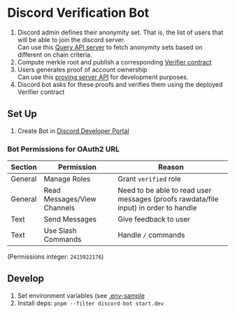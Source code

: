 # Discord Verification Bot

1. Discord admin defines their anonymity set. That is, the list of users that will be able to join the discord server.  
   Can use this [Query API server](https://anonset.fly.dev/) to fetch anonymity sets based on different on chain
   criteria.
2. Compute merkle root and publish a
   corresponding [Verifier contract](../contracts/src/Verifier.sol)
3. Users generates proof of account ownership  
   Can use this [proving server API](http://anonklub.xyz:3000/) for development purposes.
4. Discord bot asks for these proofs and verifies them using the deployed Verifier contract

## Set Up

1. Create Bot in [Discord Developer Portal](https://discord.com/developers/applications)

### Bot Permissions for OAuth2 URL

| Section | Permission                  | Reason                                                                               |
| ------- | --------------------------- | ------------------------------------------------------------------------------------ |
| General | Manage Roles                | Grant `verified` role                                                                |
| General | Read Messages/View Channels | Need to be able to read user messages (proofs rawdata/file input) in order to handle |
| Text    | Send Messages               | Give feedback to user                                                                |
| Text    | Use Slash Commands          | Handle `/` commands                                                                  |

(Permissions integer: `2415922176`)

## Develop

1. Set environment variables (see [.env-sample](../.env-example)
2. Install deps: `pnpm --filter discord-bot start.dev`
